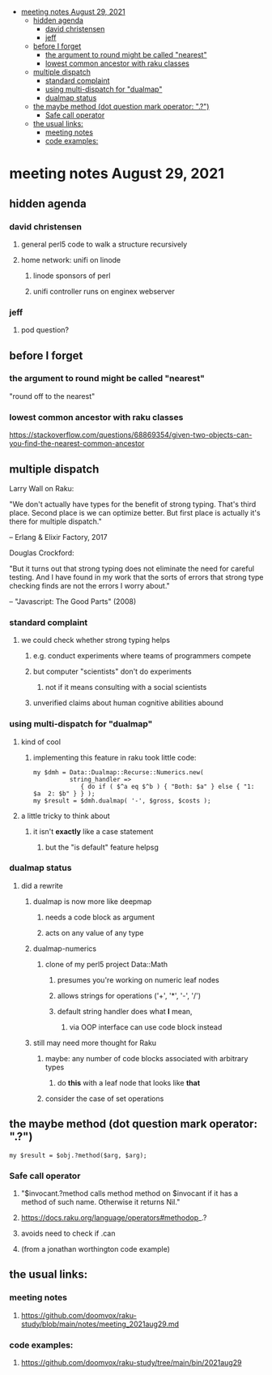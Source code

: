 - [meeting notes August 29, 2021](#org34f0774)
  - [hidden agenda](#org5beed3f)
    - [david christensen](#org86cef64)
    - [jeff](#org5e383b8)
  - [before I forget](#orgd50546a)
    - [the argument to round might be called "nearest"](#org156a4cf)
    - [lowest common ancestor with raku classes](#orgfe40a2c)
  - [multiple dispatch](#org57e786e)
    - [standard complaint](#orgf9f67cc)
    - [using multi-dispatch for "dualmap"](#org3973a39)
    - [dualmap status](#org4e990b0)
  - [the maybe method (dot question mark operator: ".?")](#orgf28f378)
    - [Safe call operator](#org56e751b)
  - [the usual links:](#org0cd421b)
    - [meeting notes](#org49306b2)
    - [code examples:](#orgd332377)


<a id="org34f0774"></a>

# meeting notes August 29, 2021


<a id="org5beed3f"></a>

## hidden agenda


<a id="org86cef64"></a>

### david christensen

1.  general perl5 code to walk a structure recursively

2.  home network: unifi on linode

    1.  linode sponsors of perl
    
    2.  unifi controller runs on enginex webserver


<a id="org5e383b8"></a>

### jeff

1.  pod question?


<a id="orgd50546a"></a>

## before I forget


<a id="org156a4cf"></a>

### the argument to round might be called "nearest"

"round off to the nearest"


<a id="orgfe40a2c"></a>

### lowest common ancestor with raku classes

<https://stackoverflow.com/questions/68869354/given-two-objects-can-you-find-the-nearest-common-ancestor>


<a id="org57e786e"></a>

## multiple dispatch

Larry Wall on Raku:

"We don't actually have types for the benefit of strong typing. That's third place. Second place is we can optimize better. But first place is actually it's there for multiple dispatch."

&#x2013; Erlang & Elixir Factory, 2017

Douglas Crockford:

"But it turns out that strong typing does not eliminate the need for careful testing. And I have found in my work that the sorts of errors that strong type checking finds are not the errors I worry about."

&#x2013; "Javascript: The Good Parts" (2008)


<a id="orgf9f67cc"></a>

### standard complaint

1.  we could check whether strong typing helps

    1.  e.g. conduct experiments where teams of programmers compete
    
    2.  but computer "scientists" don't do experiments
    
        1.  not if it means consulting with a social scientists
    
    3.  unverified claims about human cognitive abilities abound


<a id="org3973a39"></a>

### using multi-dispatch for "dualmap"

1.  kind of cool

    1.  implementing this feature in raku took little code:
    
        ```perl6
        my $dmh = Data::Dualmap::Recurse::Numerics.new( 
                  string_handler => 
                     { do if ( $^a eq $^b ) { "Both: $a" } else { "1: $a  2: $b" } } );
        my $result = $dmh.dualmap( '-', $gross, $costs );
        ```

2.  a little tricky to think about

    1.  it isn't **exactly** like a case statement
    
        1.  but the "is default" feature helpsg


<a id="org4e990b0"></a>

### dualmap status

1.  did a rewrite

    1.  dualmap is now more like deepmap
    
        1.  needs a code block as argument
        
        2.  acts on any value of any type
    
    2.  dualmap-numerics
    
        1.  clone of my perl5 project Data::Math
        
            1.  presumes you're working on numeric leaf nodes
            
            2.  allows strings for operations ('+', '\*', '-', '/')
            
            3.  default string handler does what **I** mean,
            
                1.  via OOP interface can use code block instead
    
    3.  still may need more thought for Raku
    
        1.  maybe: any number of code blocks associated with arbitrary types
        
            1.  do **this** with a leaf node that looks like **that**
        
        2.  consider the case of set operations


<a id="orgf28f378"></a>

## the maybe method (dot question mark operator: ".?")

```perl6
my $result = $obj.?method($arg, $arg);
```


<a id="org56e751b"></a>

### Safe call operator

1.  "$invocant.?method calls method method on $invocant if it has a method of such name. Otherwise it returns Nil."

2.  <https://docs.raku.org/language/operators#methodop>\_.?

3.  avoids need to check if .can

4.  (from a jonathan worthington code example)


<a id="org0cd421b"></a>

## the usual links:


<a id="org49306b2"></a>

### meeting notes

1.  <https://github.com/doomvox/raku-study/blob/main/notes/meeting_2021aug29.md>


<a id="orgd332377"></a>

### code examples:

1.  <https://github.com/doomvox/raku-study/tree/main/bin/2021aug29>
